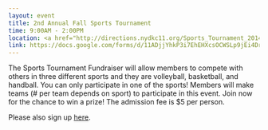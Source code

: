 ```yaml
---
layout: event
title: 2nd Annual Fall Sports Tournament
time: 9:00AM - 2:00PM
location: <a href="http://directions.nydkc11.org/Sports_Tournament_2014/">Torsney Playground</a>
link: https://docs.google.com/forms/d/11ADjjYhkP3i7EhEHXcsOCWSLp9jEi4DrlqFzER3T4pw/viewform
---
```

The Sports Tournament Fundraiser will allow members to compete with others in three different sports and they are volleyball, basketball, and handball. You can only participate in one of the sports! Members will make teams (# per team depends on sport) to participate in this event. Join now for the chance to win a prize! The admission fee is $5 per person.

Please also sign up [here](https://docs.google.com/forms/d/1e2NMX3rNaymtJXU6U97mqAN2xdpQQI95WWZbHQUQjIw/viewform).
